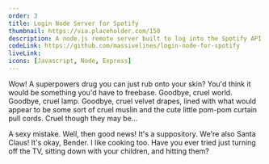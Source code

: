 ```yaml
---
order: 3
title: Login Node Server for Spotify
thumbnail: https://via.placeholder.com/150
description: A node.js remote server built to log into the Spotify API that passes a response token to the browser.
codeLink: https://github.com/massivelines/login-node-for-spotify
liveLink:
icons: [Javascript, Node, Express]
---
```


Wow! A superpowers drug you can just rub onto your skin? You'd think it would be something you'd have to freebase. Goodbye, cruel world. Goodbye, cruel lamp. Goodbye, cruel velvet drapes, lined with what would appear to be some sort of cruel muslin and the cute little pom-pom curtain pull cords. Cruel though they may be…

A sexy mistake. Well, then good news! It's a suppository. We're also Santa Claus! It's okay, Bender. I like cooking too. Have you ever tried just turning off the TV, sitting down with your children, and hitting them?
